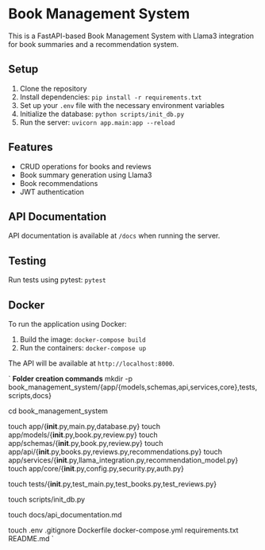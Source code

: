 # Book Management System

This is a FastAPI-based Book Management System with Llama3 integration for book summaries and a recommendation system.

## Setup

1. Clone the repository
2. Install dependencies: `pip install -r requirements.txt`
3. Set up your `.env` file with the necessary environment variables
4. Initialize the database: `python scripts/init_db.py`
5. Run the server: `uvicorn app.main:app --reload`

## Features

- CRUD operations for books and reviews
- Book summary generation using Llama3
- Book recommendations
- JWT authentication

## API Documentation

API documentation is available at `/docs` when running the server.

## Testing

Run tests using pytest: `pytest`

## Docker

To run the application using Docker:

1. Build the image: `docker-compose build`
2. Run the containers: `docker-compose up`

The API will be available at `http://localhost:8000`.


`
**Folder creation commands**
mkdir -p book_management_system/{app/{models,schemas,api,services,core},tests,scripts,docs}

cd book_management_system

touch app/{__init__.py,main.py,database.py}
touch app/models/{__init__.py,book.py,review.py}
touch app/schemas/{__init__.py,book.py,review.py}
touch app/api/{__init__.py,books.py,reviews.py,recommendations.py}
touch app/services/{__init__.py,llama_integration.py,recommendation_model.py}
touch app/core/{__init__.py,config.py,security.py,auth.py}

touch tests/{__init__.py,test_main.py,test_books.py,test_reviews.py}

touch scripts/init_db.py

touch docs/api_documentation.md

touch .env .gitignore Dockerfile docker-compose.yml requirements.txt README.md
`